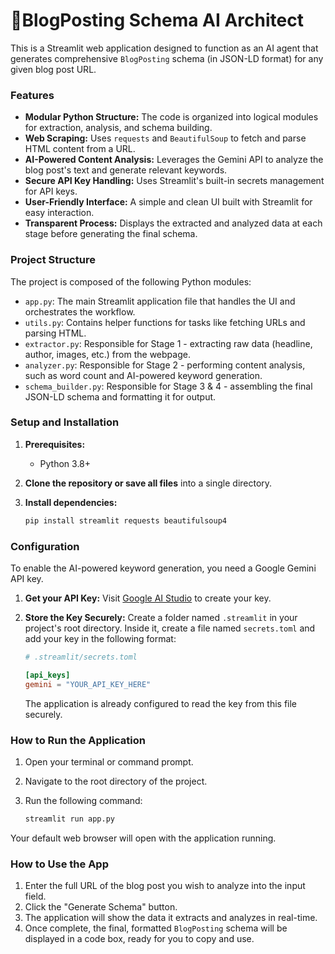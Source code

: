 # 🤖BlogPosting Schema AI Architect  

This is a Streamlit web application designed to function as an AI agent that generates comprehensive `BlogPosting` schema (in JSON-LD format) for any given blog post URL.

### Features

-   **Modular Python Structure:** The code is organized into logical modules for extraction, analysis, and schema building.
-   **Web Scraping:** Uses `requests` and `BeautifulSoup` to fetch and parse HTML content from a URL.
-   **AI-Powered Content Analysis:** Leverages the Gemini API to analyze the blog post's text and generate relevant keywords.
-   **Secure API Key Handling:** Uses Streamlit's built-in secrets management for API keys.
-   **User-Friendly Interface:** A simple and clean UI built with Streamlit for easy interaction.
-   **Transparent Process:** Displays the extracted and analyzed data at each stage before generating the final schema.

### Project Structure

The project is composed of the following Python modules:

-   `app.py`: The main Streamlit application file that handles the UI and orchestrates the workflow.
-   `utils.py`: Contains helper functions for tasks like fetching URLs and parsing HTML.
-   `extractor.py`: Responsible for Stage 1 - extracting raw data (headline, author, images, etc.) from the webpage.
-   `analyzer.py`: Responsible for Stage 2 - performing content analysis, such as word count and AI-powered keyword generation.
-   `schema_builder.py`: Responsible for Stage 3 & 4 - assembling the final JSON-LD schema and formatting it for output.

### Setup and Installation

1.  **Prerequisites:**
    * Python 3.8+

2.  **Clone the repository or save all files** into a single directory.

3.  **Install dependencies:**
    ```bash
    pip install streamlit requests beautifulsoup4
    ```

### Configuration

To enable the AI-powered keyword generation, you need a Google Gemini API key.

1.  **Get your API Key:** Visit [Google AI Studio](https://aistudio.google.com/app/apikey) to create your key.

2.  **Store the Key Securely:** Create a folder named `.streamlit` in your project's root directory. Inside it, create a file named `secrets.toml` and add your key in the following format:

    ```toml
    # .streamlit/secrets.toml

    [api_keys]
    gemini = "YOUR_API_KEY_HERE"
    ```

    The application is already configured to read the key from this file securely.

### How to Run the Application

1.  Open your terminal or command prompt.
2.  Navigate to the root directory of the project.
3.  Run the following command:

    ```bash
    streamlit run app.py
    ```

Your default web browser will open with the application running.

### How to Use the App

1.  Enter the full URL of the blog post you wish to analyze into the input field.
2.  Click the "Generate Schema" button.
3.  The application will show the data it extracts and analyzes in real-time.
4.  Once complete, the final, formatted `BlogPosting` schema will be displayed in a code box, ready for you to copy and use.
